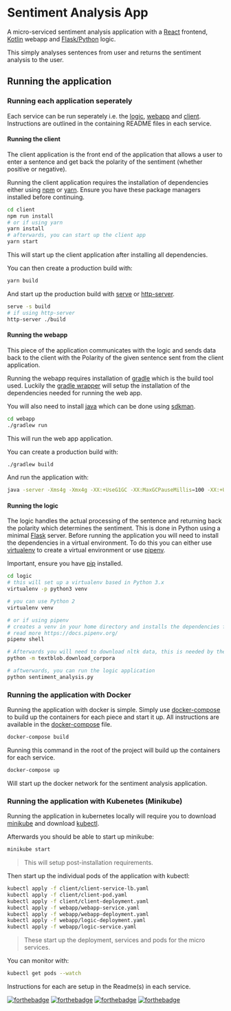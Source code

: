 # Sentiment Analysis App

A micro-serviced sentiment analysis application with a [React](https://reactjs.org/) frontend, [Kotlin](https://kotlinlang.org/) webapp and [Flask/Python](http://flask.pocoo.org/) logic.

This simply analyses sentences from user and returns the sentiment analysis to the user.

## Running the application

### Running each application seperately

Each service can be run seperately i.e. the [logic](./logic), [webapp](./webapp) and [client](./client). Instructions
are outlined in the containing README files in each service.

#### Running the client

The client application is the front end of the application that allows a user to enter a sentence and get back the polarity of the sentiment (whether positive or negative).

Running the client application requires the installation of dependencies either using [npm](https://www.npmjs.com/) or [yarn](https://yarnpkg.com/en/). Ensure you have these package managers installed before continuing.

```bash
cd client
npm run install
# or if using yarn
yarn install
# afterwards, you can start up the client app
yarn start
```

This will start up the client application after installing all dependencies.

You can then create a production build with:

```bash
yarn build
```

And start up the production build with [serve](https://www.npmjs.com/package/serve) or [http-server](https://github.com/indexzero/http-server).

```bash
serve -s build
# if using http-server
http-server ./build
```

#### Running the webapp

This piece of the application communicates with the logic and sends data back to the client with the Polarity of the given sentence sent from the client application.

Running the webapp requires installation of [gradle](https://gradle.org/) which is the build tool used. Luckily the [gradle wrapper](./webapp/gradlew) will setup the installation of the dependencies needed for running the web app.

You will also need to install [java](https://java.com/en/download/) which can be done using [sdkman](http://sdkman.io/).

```bash
cd webapp
./gradlew run
```

This will run the web app application.

You can create a production build with:

```bash
./gradlew build
```

And run the application with:

```bash
java -server -Xms4g -Xmx4g -XX:+UseG1GC -XX:MaxGCPauseMillis=100 -XX:+UseStringDeduplication -jar ./build/libs/webapp.jar
```

#### Running the logic

The logic handles the actual processing of the sentence and returning back the polarity which determines the sentiment.
This is done in Python using a minimal [Flask](http://flask.pocoo.org) server. Before running the application you will
need to install the dependencies in a virtual environment. To do this you can either use [virtualenv](https://virtualenv.pypa.io/en/stable/) to create a virtual environment or use [pipenv](https://github.com/pypa/pipenv).

Important, ensure you have [pip](https://pypi.org/project/pip/) installed.

```bash
cd logic
# this will set up a virtualenv based in Python 3.x
virtualenv -p python3 venv

# you can use Python 2
virtualenv venv

# or if using pipenv
# creates a venv in your home directory and installs the dependencies from the Pipfile
# read more https://docs.pipenv.org/
pipenv shell

# Afterwards you will need to download nltk data, this is needed by the TextBlob dependency
python -m textblob.download_corpora

# aftwerwards, you can run the logic application
python sentiment_analysis.py
```

### Running the application with Docker

Running the application with docker is simple. Simply use [docker-compose](https://docs.docker.com/compose/) to build up the containers for each piece and start it up. All instructions are available in the [docker-compose](./docker-compose.yml) file.

```bash
docker-compose build
```

Running this command in the root of the project will build up the containers for each service.

```bash
docker-compose up
```

Will start up the docker network for the sentiment analysis application.

### Running the application with Kubenetes (Minikube)

Running the application in kubernetes locally will require you to download [minikube](https://github.com/kubernetes/minikube) and download [kubectl](https://kubernetes.io/docs/tasks/tools/install-kubectl/).

Afterwards you should be able to start up minikube:

```bash
minikube start
```

> This will setup post-installation requirements.

Then start up the individual pods of the application with kubectl:

```bash
kubectl apply -f client/client-service-lb.yaml
kubectl apply -f client/client-pod.yaml
kubectl apply -f client/client-deployment.yaml
kubectl apply -f webapp/webapp-service.yaml
kubectl apply -f webapp/webapp-deployment.yaml
kubectl apply -f webapp/logic-deployment.yaml
kubectl apply -f webapp/logic-service.yaml
```

> These start up the deployment, services and pods for the micro services.

You can monitor with:

``` bash
kubectl get pods --watch
```

Instructions for each are setup in the Readme(s) in each service.

[![forthebadge](https://forthebadge.com/images/badges/made-with-python.svg)](https://forthebadge.com)
[![forthebadge](https://forthebadge.com/images/badges/uses-js.svg)](https://forthebadge.com)
[![forthebadge](https://forthebadge.com/images/badges/built-with-love.svg)](https://forthebadge.com)
[![forthebadge](https://forthebadge.com/images/badges/as-seen-on-tv.svg)](https://forthebadge.com)